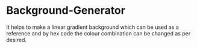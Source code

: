 # Background-Generator

It helps to make a linear gradient background which can be used as a reference and by hex code the colour combination can be changed as per desired. 
